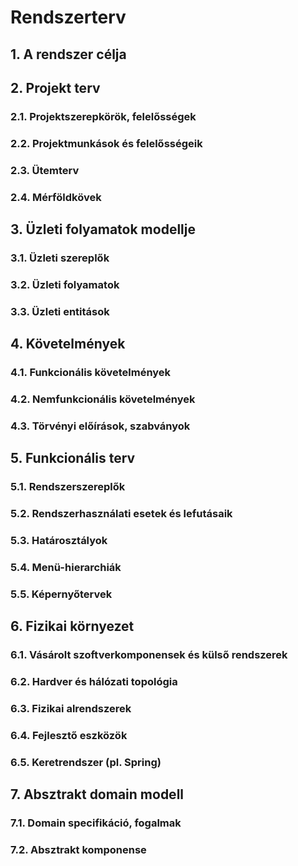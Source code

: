 # Rendszerterv

## 1. A rendszer célja

## 2. Projekt terv
### 2.1. Projektszerepkörök, felelősségek
### 2.2. Projektmunkások és felelősségeik
### 2.3. Ütemterv
### 2.4. Mérföldkövek

## 3. Üzleti folyamatok modellje
### 3.1. Üzleti szereplők
### 3.2. Üzleti folyamatok
### 3.3. Üzleti entitások

## 4. Követelmények
### 4.1. Funkcionális követelmények
### 4.2. Nemfunkcionális követelmények
### 4.3. Törvényi előírások, szabványok

## 5. Funkcionális terv
### 5.1. Rendszerszereplők
### 5.2. Rendszerhasználati esetek és lefutásaik
### 5.3. Határosztályok
### 5.4. Menü-hierarchiák
### 5.5. Képernyőtervek

## 6. Fizikai környezet
### 6.1. Vásárolt szoftverkomponensek és külső rendszerek
### 6.2. Hardver és hálózati topológia
### 6.3. Fizikai alrendszerek
### 6.4. Fejlesztő eszközök
### 6.5. Keretrendszer (pl. Spring)

## 7. Absztrakt domain modell
### 7.1. Domain specifikáció, fogalmak
### 7.2. Absztrakt komponense
